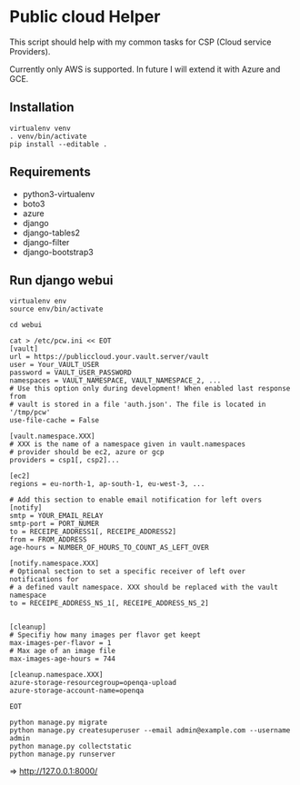 # Public cloud Helper

This script should help with my common tasks for CSP (Cloud service Providers).

Currently only AWS is supported. In future I will extend it with Azure and GCE.


## Installation

```
virtualenv venv
. venv/bin/activate
pip install --editable .
```

## Requirements

* python3-virtualenv
* boto3
* azure
* django
* django-tables2
* django-filter
* django-bootstrap3


## Run django webui

```
virtualenv env
source env/bin/activate

cd webui

cat > /etc/pcw.ini << EOT
[vault]
url = https://publiccloud.your.vault.server/vault
user = Your_VAULT_USER
password = VAULT_USER_PASSWORD
namespaces = VAULT_NAMESPACE, VAULT_NAMESPACE_2, ...
# Use this option only during development! When enabled last response from
# vault is stored in a file 'auth.json'. The file is located in '/tmp/pcw'
use-file-cache = False

[vault.namespace.XXX]
# XXX is the name of a namespace given in vault.namespaces
# provider should be ec2, azure or gcp
providers = csp1[, csp2]...

[ec2]
regions = eu-north-1, ap-south-1, eu-west-3, ...

# Add this section to enable email notification for left overs
[notify]
smtp = YOUR_EMAIL_RELAY
smtp-port = PORT_NUMER
to = RECEIPE_ADDRESS1[, RECEIPE_ADDRESS2]
from = FROM_ADDRESS
age-hours = NUMBER_OF_HOURS_TO_COUNT_AS_LEFT_OVER

[notify.namespace.XXX]
# Optional section to set a specific receiver of left over notifications for
# a defined vault namespace. XXX should be replaced with the vault namespace
to = RECEIPE_ADDRESS_NS_1[, RECEIPE_ADDRESS_NS_2]


[cleanup]
# Specifiy how many images per flavor get keept
max-images-per-flavor = 1
# Max age of an image file
max-images-age-hours = 744

[cleanup.namespace.XXX]
azure-storage-resourcegroup=openqa-upload
azure-storage-account-name=openqa

EOT

python manage.py migrate
python manage.py createsuperuser --email admin@example.com --username admin
python manage.py collectstatic
python manage.py runserver
```
=> http://127.0.0.1:8000/


